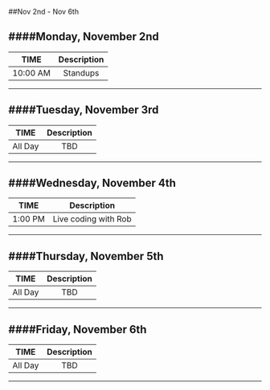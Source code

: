 ##Nov 2nd - Nov 6th

####Monday, November 2nd
---
|TIME| Description|
|:---:|:---:|
|10:00 AM|Standups|
---

####Tuesday, November 3rd
---
|TIME| Description|
|:---:|:---:|
|All Day|TBD|
---

####Wednesday, November 4th
---
|TIME| Description|
|:---:|:---:|
|1:00 PM|Live coding with Rob|
---

####Thursday, November 5th
---
|TIME| Description|
|:---:|:---:|
|All Day|TBD|
---

####Friday, November 6th
---
|TIME| Description|
|:---:|:---:|
|All Day|TBD|
---
